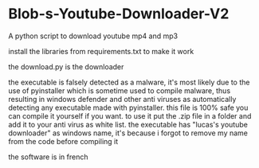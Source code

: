 # Blob-s-Youtube-Downloader-V2
A python script to download youtube mp4 and mp3



install the libraries from requirements.txt to make it work



the download.py is the downloader



the executable is falsely detected as a malware, it's most likely due to the use of pyinstaller which is sometime used to compile malware, thus resulting in windows defender and other anti viruses as automatically detecting any executable made with pyinstaller. this file is 100% safe you can compile it yourself if you want. to use it put the .zip file in a folder and add it to your anti virus as white list. the executable has "lucas's youtube downloader" as windows name, it's because i forgot to remove my name from the code before compiling it



the software is in french
